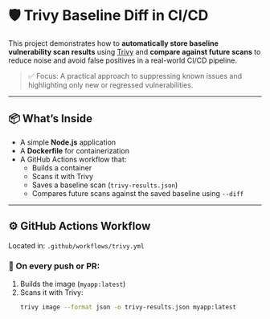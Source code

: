 # 🛡️ Trivy Baseline Diff in CI/CD

This project demonstrates how to **automatically store baseline vulnerability scan results** using [Trivy](https://github.com/aquasecurity/trivy) and **compare against future scans** to reduce noise and avoid false positives in a real-world CI/CD pipeline.

> ✅ Focus: A practical approach to suppressing known issues and highlighting only new or regressed vulnerabilities.

---

## 📦 What’s Inside

- A simple **Node.js** application
- A **Dockerfile** for containerization
- A GitHub Actions workflow that:
  - Builds a container
  - Scans it with Trivy
  - Saves a baseline scan (`trivy-results.json`)
  - Compares future scans against the saved baseline using `--diff`

---

## ⚙️ GitHub Actions Workflow

Located in: `.github/workflows/trivy.yml`

### 🔁 On every push or PR:
1. Builds the image (`myapp:latest`)
2. Scans it with Trivy:
   ```bash
   trivy image --format json -o trivy-results.json myapp:latest
